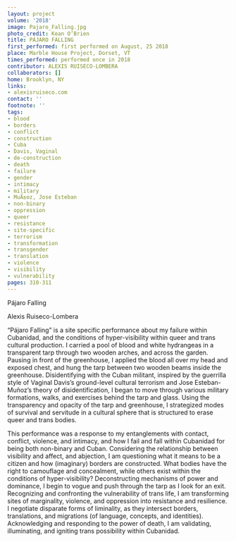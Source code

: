 ```yaml
---
layout: project
volume: '2018'
image: Pajaro_Falling.jpg
photo_credit: Kean O’Brien
title: PÁJARO FALLING
first_performed: first performed on August, 25 2018
place: Marble House Project, Dorset, VT
times_performed: performed once in 2018
contributor: ALEXIS RUISECO-LOMBERA
collaborators: []
home: Brooklyn, NY
links:
- alexisruiseco.com
contact: ''
footnote: ''
tags:
- blood
- borders
- conflict
- construction
- Cuba
- Davis, Vaginal
- de-construction
- death
- failure
- gender
- intimacy
- military
- MuÃ±oz, Jose Esteban
- non-binary
- oppression
- queer
- resistance
- site-specific
- terrorism
- transformation
- transgender
- translation
- violence
- visibility
- vulnerability
pages: 310-311
---
```


Pájaro Falling

Alexis Ruiseco-Lombera

“Pájaro Falling” is a site specific performance about my failure within Cubanidad, and the conditions of hyper-visibility within queer and trans cultural production. I carried a pool of blood and white hydrangeas in a transparent tarp through two wooden arches, and across the garden. Pausing in front of the greenhouse, I applied the blood all over my head and exposed chest, and hung the tarp between two wooden beams inside the greenhouse. Disidentifying with the Cuban militant, inspired by the guerrilla style of Vaginal Davis’s ground-level cultural terrorism and Jose Esteban-Muñoz’s theory of disidentification, I began to move through various military formations, walks, and exercises behind the tarp and glass. Using the transparency and opacity of the tarp and greenhouse, I strategized modes of survival and servitude in a cultural sphere that is structured to erase queer and trans bodies.

This performance was a response to my entanglements with contact, conflict, violence, and intimacy, and how I fail and fall within Cubanidad for being both non-binary and Cuban. Considering the relationship between visibility and affect, and abjection, I am questioning what it means to be a citizen and how (imaginary) borders are constructed. What bodies have the right to camouflage and concealment, while others exist within the conditions of hyper-visibility? Deconstructing mechanisms of power and dominance, I begin to vogue and push through the tarp as I look for an exit. Recognizing and confronting the vulnerability of trans life, I am transforming sites of marginality, violence, and oppression into resistance and resilience. I negotiate disparate forms of liminality, as they intersect borders, translations, and migrations (of language, concepts, and identities). Acknowledging and responding to the power of death, I am validating, illuminating, and igniting trans possibility within Cubanidad.
